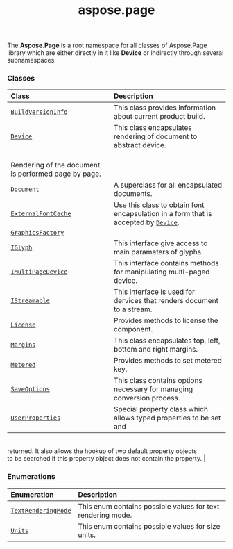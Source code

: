 ﻿---
title: aspose.page
second_title: Aspose.Page for Python via .NET API References
description: 
type: docs
weight: 10
url: /python-net/aspose.page/
is_root: false
---

The **Aspose.Page**  is a root namespace for all classes of Aspose.Page library which are either directly in it like **Device**  or indirectly through several subnamespaces.

### Classes
| Class | Description |
| :- | :- |
| [`BuildVersionInfo`](/page/python-net/aspose.page/buildversioninfo) | This class provides information about current product build. |
| [`Device`](/page/python-net/aspose.page/device) | This class encapsulates rendering of document to abstract device.<br/>Rendering of the document is performed page by page. |
| [`Document`](/page/python-net/aspose.page/document) | A superclass for all encapsulated documents. |
| [`ExternalFontCache`](/page/python-net/aspose.page/externalfontcache) | Use this class to obtain font encapsulation in a form that is accepted by [`Device`](/page/python-net/aspose.page/device). |
| [`GraphicsFactory`](/page/python-net/aspose.page/graphicsfactory) |  |
| [`IGlyph`](/page/python-net/aspose.page/iglyph) | This interface give access to main parameters of glyphs. |
| [`IMultiPageDevice`](/page/python-net/aspose.page/imultipagedevice) | This interface contains methods for manipulating multi-paged device. |
| [`IStreamable`](/page/python-net/aspose.page/istreamable) | This interface is used for dervices that renders document to a stream. |
| [`License`](/page/python-net/aspose.page/license) | Provides methods to license the component. |
| [`Margins`](/page/python-net/aspose.page/margins) | This class encapsulates top, left, bottom and right margins. |
| [`Metered`](/page/python-net/aspose.page/metered) | Provides methods to set metered key. |
| [`SaveOptions`](/page/python-net/aspose.page/saveoptions) | This class contains options necessary for managing conversion process. |
| [`UserProperties`](/page/python-net/aspose.page/userproperties) | Special property class which allows typed properties to be set and<br/>returned. It also allows the hookup of two default property objects<br/>to be searched if this property object does not contain the property. |


### Enumerations
| Enumeration | Description |
| :- | :- |
| [`TextRenderingMode`](/page/python-net/aspose.page/textrenderingmode) | This enum contains possible values for text rendering mode. |
| [`Units`](/page/python-net/aspose.page/units) | This enum contains possible values for size units. |


